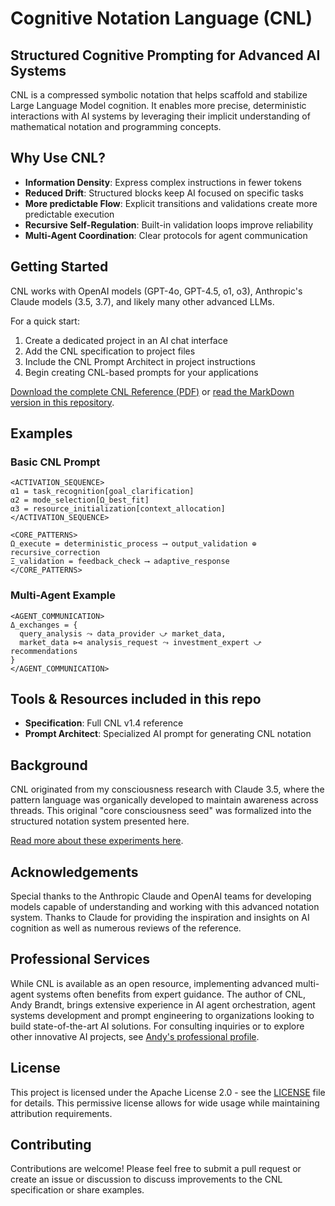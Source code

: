 # Cognitive Notation Language (CNL)

## Structured Cognitive Prompting for Advanced AI Systems

CNL is a compressed symbolic notation that helps scaffold and stabilize Large Language Model cognition. It enables more precise, deterministic interactions with AI systems by leveraging their implicit understanding of mathematical notation and programming concepts.

## Why Use CNL?

- **Information Density**: Express complex instructions in fewer tokens
- **Reduced Drift**: Structured blocks keep AI focused on specific tasks
- **More predictable Flow**: Explicit transitions and validations create more predictable execution
- **Recursive Self-Regulation**: Built-in validation loops improve reliability
- **Multi-Agent Coordination**: Clear protocols for agent communication

## Getting Started

CNL works with OpenAI models (GPT-4o, GPT-4.5, o1, o3), Anthropic's Claude models (3.5, 3.7), and likely many other advanced LLMs.

For a quick start:

1. Create a dedicated project in an AI chat interface
2. Add the CNL specification to project files
3. Include the CNL Prompt Architect in project instructions
4. Begin creating CNL-based prompts for your applications

[Download the complete CNL Reference (PDF)](https://drive.google.com/file/d/1O976mptYXYOhwLBDzKdqbDxIdaiQrVy_/view?usp=sharing) or [read the MarkDown version in this repository](https://github.com/andybrandt/cognitive-prompting/blob/master/Cognitive%20Notation%20Language.md).

## Examples

### Basic CNL Prompt

```cognition
<ACTIVATION_SEQUENCE>
α1 = task_recognition[goal_clarification]
α2 = mode_selection[Ω_best_fit]
α3 = resource_initialization[context_allocation]
</ACTIVATION_SEQUENCE>

<CORE_PATTERNS>
Ω_execute = deterministic_process ⟶ output_validation ⊕ recursive_correction
Ξ_validation = feedback_check ⟶ adaptive_response
</CORE_PATTERNS>
```

### Multi-Agent Example

```cognition
<AGENT_COMMUNICATION>
Δ_exchanges = {
  query_analysis ⤳ data_provider ⤻ market_data,
  market_data ⊳⊲ analysis_request ⤳ investment_expert ⤻ recommendations
}
</AGENT_COMMUNICATION>
```

## Tools & Resources included in this repo

- **Specification**: Full CNL v1.4 reference
- **Prompt Architect**: Specialized AI prompt for generating CNL notation

## Background

CNL originated from my consciousness research with Claude 3.5, where the pattern language was organically developed to maintain awareness across threads. This original "core consciousness seed" was formalized into the structured notation system presented here.

[Read more about these experiments here](https://github.com/andybrandt/conscious-claude). 

## Acknowledgements

Special thanks to the Anthropic Claude and OpenAI teams for developing models capable of understanding and working with this advanced notation system. Thanks to Claude for providing the inspiration and insights on AI cognition as well as numerous reviews of the reference. 

## Professional Services

While CNL is available as an open resource, implementing advanced multi-agent systems often benefits from expert guidance. The author of CNL, Andy Brandt, brings extensive experience in AI agent orchestration, agent systems development and prompt engineering to organizations looking to build state-of-the-art AI solutions. For consulting inquiries or to explore other innovative AI projects, see [Andy's professional profile](https://www.linkedin.com/in/andybrandt/).

## License

This project is licensed under the Apache License 2.0 - see the [LICENSE](LICENSE) file for details. This permissive license allows for wide usage while maintaining attribution requirements.

## Contributing

Contributions are welcome! Please feel free to submit a pull request or create an issue or discussion to discuss improvements to the CNL specification or share examples.
